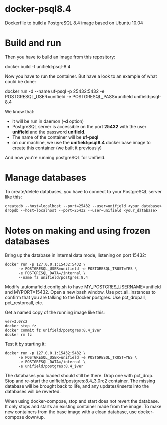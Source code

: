 # docker-psql8.4
Dockerfile to build a PostgreSQL 8.4 image based on Ubuntu 10.04

# Build and run

Then you have to build an image from this repository:

docker build -t unifield:psql-8.4

Now you have to run the container. But have a look to an example of what could be done:

docker run -d --name uf-psql -p 25432:5432 -e POSTGRESQL_USER=unifield -e POSTGRESQL_PASS=unifield unifield:psql-8.4

We know that:

  * it will be run in daemon (**-d** option)
  * PostgreSQL server is accessible on the port **25432** with the user **unifield** and the password **unifield**.
  * The name of the container will be **uf-psql**
  * on our machine, we use the **unifield:psql8.4** docker base image to create this container (we built it previously)
  
And now you're running postgreSQL for Unifield.

# Manage databases

To create/delete databases, you have to connect to your PostgreSQL server like this:
  
```
createdb --host=localhost --port=25432 --user=unifield <your_database>
dropdb --host=localhost --port=25432 --user=unifield <your_database>
```

# Notes on making and using frozen databases #

Bring up the database in internal data mode, listening on port 15432:

```
docker run -p 127.0.0.1:15432:5432 \
      -e POSTGRESQL_USER=unifield -e POSTGRESQL_TRUST=YES \
      -e POSTGRESQL_DATA=/internal \
      --name fz unifield/postgres:8.4
```

Modify .automafield.config.sh to have MY_POSTGRES_USERNAME=unifield
and MYPORT=15432. Open a new bash window. Use pct_all_instances to
confirm that you are talking to the Docker postgres. Use pct_dropall,
pct_restoreall, etc.

Get a named copy of the running image like this:

```
ver=3.0rc2
docker stop fz
docker commit fz unifield/postgres:8.4_$ver
docker rm fz
```

Test it by starting it:

```
docker run -p 127.0.0.1:15432:5432 \
      -e POSTGRESQL_USER=unifield -e POSTGRESQL_TRUST=YES \
      -e POSTGRESQL_DATA=/internal \
      -e unifield/postgres:8.4_$ver
```

The databases you loaded should still be there. Drop one with pct_drop.
Stop and re-start the unifield/postgres:8.4_3.0rc2 container. The missing
database will be brought back to life, and any updates/inserts into the
databases will be reverted.

When using docker-compose, stop and start does not revert the database.
It only stops and starts an existing container made from the image. To make
new containers from the base image with a clean database, use
docker-compose down/up.
